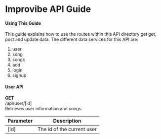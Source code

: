 
# Improvibe API Guide

#### Using This Guide
This guide explains how to use the routes within this API directory get get, post and update data. The different data services for this API are:
  1. user
  2. song
  3. songs
  4. add
  5. login
  6. signup

#### User API
**GET** <br>
/api/user/[id]<br>
Retrieves user information and songs

| Parameter      | Description |
| ----------- | ----------- |
| [id] | The id of the current user |

